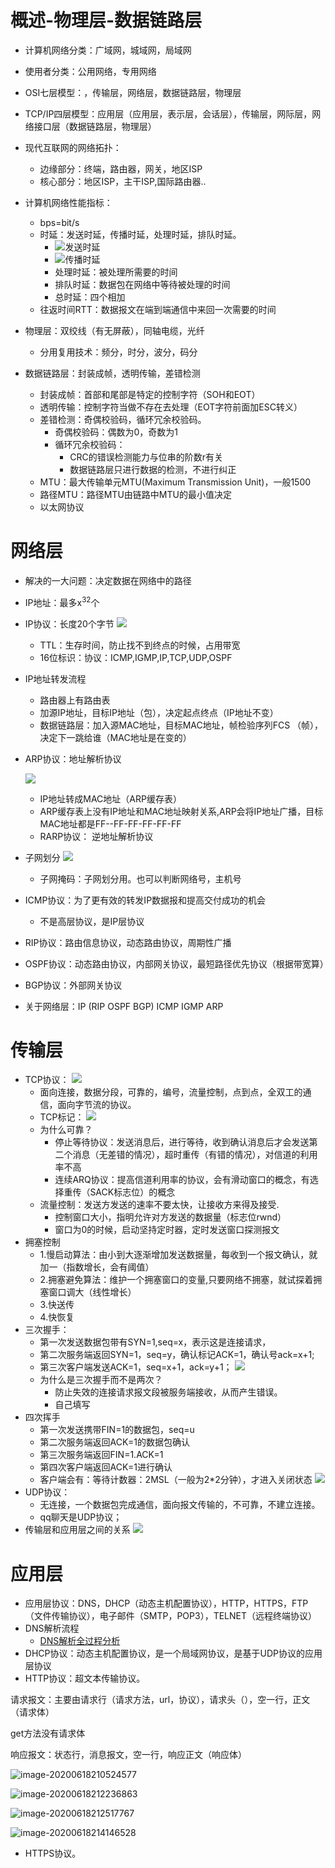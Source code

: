 <!--
 * @Descripttion: 
 * @version: 
 * @Author: wy
 * @Date: 2021年01月31日 11:30:52
 * @LastEditors: wy
 * @LastEditTime: 2021年03月31日 18:47:23
-->

# 概述-物理层-数据链路层

- 计算机网络分类：广域网，城域网，局域网
- 使用者分类：公用网络，专用网络
- OSI七层模型：，传输层，网络层，数据链路层，物理层
- TCP/IP四层模型：应用层（应用层，表示层，会话层），传输层，网际层，网络接口层（数据链路层，物理层）
- 现代互联网的网络拓扑：

  - 边缘部分：终端，路由器，网关，地区ISP
  - 核心部分：地区ISP，主干ISP,国际路由器..
- 计算机网络性能指标：

  - bps=bit/s
  - 时延：发送时延，传播时延，处理时延，排队时延。
    - ![发送时延](image/计算机网络笔记/1612065899382.png)
    - ![传播时延](image/计算机网络笔记/1612065926212.png)
    - 处理时延：被处理所需要的时间
    - 排队时延：数据包在网络中等待被处理的时间
    - 总时延：四个相加
  - 往返时间RTT：数据报文在端到端通信中来回一次需要的时间
- 物理层：双绞线（有无屏蔽），同轴电缆，光纤

  - 分用复用技术：频分，时分，波分，码分
- 数据链路层：封装成帧，透明传输，差错检测

  - 封装成帧：首部和尾部是特定的控制字符（SOH和EOT）
  - 透明传输：控制字符当做不存在去处理（EOT字符前面加ESC转义）
  - 差错检测：奇偶校验码，循环冗余校验码。
    - 奇偶校验码：偶数为0，奇数为1
    - 循环冗余校验码：
      - CRC的错误检测能力与位串的阶数r有关
      - 数据链路层只进行数据的检测，不进行纠正
  - MTU：最大传输单元MTU(Maximum Transmission Unit)，一般1500
  - 路径MTU：路径MTU由链路中MTU的最小值决定
  - 以太网协议

# 网络层

- 解决的一大问题：决定数据在网络中的路径
- IP地址：最多x<sup>32</sup>个
- IP协议：长度20个字节
  ![](image/计算机网络笔记/1612082653429.png)

  - TTL：生存时间，防止找不到终点的时候，占用带宽
  - 16位标识：协议：ICMP,IGMP,IP,TCP,UDP,OSPF
- IP地址转发流程

  - 路由器上有路由表
  - 加源IP地址，目标IP地址（包），决定起点终点（IP地址不变）
  - 数据链路层：加入源MAC地址，目标MAC地址，帧检验序列FCS （帧），决定下一跳给谁（MAC地址是在变的）
- ARP协议：地址解析协议

  ![](image/计算机网络笔记/1612084193153.png)

  - IP地址转成MAC地址（ARP缓存表）
  - ARP缓存表上没有IP地址和MAC地址映射关系,ARP会将IP地址广播，目标MAC地址都是FF--FF-FF-FF-FF-FF
  - RARP协议： 逆地址解析协议
- 子网划分
  ![](image/计算机网络笔记/1612084621542.png)

  - 子网掩码：子网划分用。也可以判断网络号，主机号
- ICMP协议：为了更有效的转发IP数据报和提高交付成功的机会

  - 不是高层协议，是IP层协议
- RIP协议：路由信息协议，动态路由协议，周期性广播
- OSPF协议：动态路由协议，内部网关协议，最短路径优先协议（根据带宽算）
- BGP协议：外部网关协议
- 关于网络层：IP (RIP OSPF BGP) ICMP IGMP ARP

# 传输层

- TCP协议：
  ![](image/计算机网络笔记/1612357886822.png)
  - 面向连接，数据分段，可靠的，编号，流量控制，点到点，全双工的通信，面向字节流的协议。
  - TCP标记：
    ![](image/计算机网络笔记/1612356971520.png)
  - 为什么可靠？
    - 停止等待协议：发送消息后，进行等待，收到确认消息后才会发送第二个消息（无差错的情况），超时重传（有错的情况），对信道的利用率不高
    - 连续ARQ协议：提高信道利用率的协议，会有滑动窗口的概念，有选择重传（SACK标志位）的概念
  - 流量控制：发送方发送的速率不要太快，让接收方来得及接受.
    - 控制窗口大小，指明允许对方发送的数据量（标志位rwnd）
    - 窗口为0的时候，启动坚持定时器，定时发送窗口探测报文
- 拥塞控制
  - 1.慢启动算法：由小到大逐渐增加发送数据量，每收到一个报文确认，就加一（指数增长，会有阈值）
  - 2.拥塞避免算法：维护一个拥塞窗口的变量,只要网络不拥塞，就试探着拥塞窗口调大（线性增长）
  - 3.快送传
  - 4.快恢复
- 三次握手：
  - 第一次发送数据包带有SYN=1,seq=x，表示这是连接请求，
  - 第二次服务端返回SYN=1，seq=y，确认标记ACK=1，确认号ack=x+1;
  - 第三次客户端发送ACK=1，seq=x+1，ack=y+1；
    ![](image/计算机网络笔记/1612425160908.png)
  - 为什么是三次握手而不是两次？
    - 防止失效的连接请求报文段被服务端接收，从而产生错误。
    - 自己填写
- 四次挥手
  - 第一次发送携带FIN=1的数据包，seq=u
  - 第二次服务端返回ACK=1的数据包确认
  - 第三次服务端返回FIN=1.ACK=1
  - 第四次客户端返回ACK=1进行确认
  - 客户端会有：等待计数器：2MSL（一般为2*2分钟），才进入关闭状态
    ![](image/计算机网络笔记/1612427279279.png)
- UDP协议：
  - 无连接，一个数据包完成通信，面向报文传输的，不可靠，不建立连接。
  - qq聊天是UDP协议；
- 传输层和应用层之间的关系
  ![](image/计算机网络笔记/1612338009453.png)

# 应用层

- 应用层协议：DNS，DHCP（动态主机配置协议），HTTP，HTTPS，FTP（文件传输协议），电子邮件（SMTP，POP3），TELNET（远程终端协议）
- DNS解析流程
  - [DNS解析全过程分析](https://www.cnblogs.com/kongtongshu/p/11069559.html#top)
- DHCP协议：动态主机配置协议，是一个局域网协议，是基于UDP协议的应用层协议
- HTTP协议：超文本传输协议。
  
请求报文：主要由请求行（请求方法，url，协议），请求头（），空一行，正文（请求体）

get方法没有请求体

响应报文：状态行，消息报文，空一行，响应正文（响应体）

![image-20200618210524577](image/计算机网络笔记/image-20200618210524577.png)

![image-20200618212236863](image/计算机网络笔记/image-20200618212236863.png)

![image-20200618212517767](image/计算机网络笔记/image-20200618212517767.png)

![image-20200618214146528](image/计算机网络笔记/image-20200618214146528.png)

- HTTPS协议。